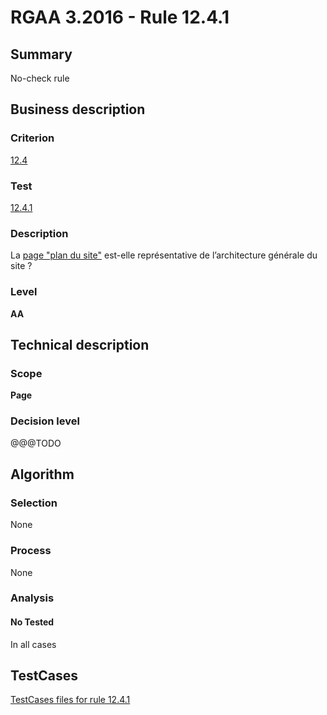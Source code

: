 # RGAA 3.2016 - Rule 12.4.1

## Summary
No-check rule


## Business description

### Criterion
[12.4](http://references.modernisation.gouv.fr/rgaa-accessibilite/criteres.html#crit-12-4)

### Test
[12.4.1](http://references.modernisation.gouv.fr/rgaa-accessibilite/criteres.html#test-12-4-1)

### Description
<div lang="fr">La <a href="http://references.modernisation.gouv.fr/rgaa-accessibilite/glossaire.html#page-plan-du-site">page "plan du site"</a> est-elle repr&#xE9;sentative de l&#x2019;architecture g&#xE9;n&#xE9;rale du site&nbsp;?</div>

### Level
**AA**


## Technical description

### Scope
**Page**

### Decision level
@@@TODO


## Algorithm

### Selection
None

### Process
None

### Analysis

#### No Tested
In all cases


##  TestCases

[TestCases files for rule 12.4.1](https://github.com/Asqatasun/Asqatasun/tree/develop/rules/rules-rgaa3.2016/src/test/resources/testcases/rgaa32016/Rgaa32016Rule120401/)



